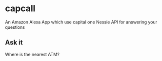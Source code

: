 # capcall
An Amazon Alexa App which use capital one Nessie API for answering your questions

## Ask it
Where is the nearest ATM?

